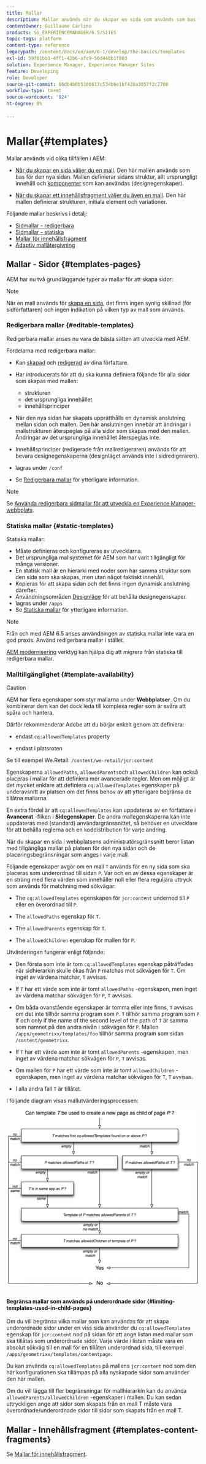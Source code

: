 ```yaml
---
title: Mallar
description: Mallar används när du skapar en sida som används som bas för den nya sidan.
contentOwner: Guillaume Carlino
products: SG_EXPERIENCEMANAGER/6.5/SITES
topic-tags: platform
content-type: reference
legacypath: /content/docs/en/aem/6-1/develop/the-basics/templates
exl-id: 59f01bb1-4ff1-42b6-afc9-56d448b1f803
solution: Experience Manager, Experience Manager Sites
feature: Developing
role: Developer
source-git-commit: 66db4b0b5106617c534b6e1bf428a3057f2c2708
workflow-type: tm+mt
source-wordcount: '924'
ht-degree: 0%

---
```


# Mallar{#templates}

Mallar används vid olika tillfällen i AEM:

* [När du skapar en sida väljer du en mall](#templates-pages). Den här mallen används som bas för den nya sidan. Mallen definierar sidans struktur, allt ursprungligt innehåll och [komponenter](/help/sites-authoring/default-components.md) som kan användas (designegenskaper).

* [När du skapar ett innehållsfragment väljer du även en mall](#templates-content-fragments). Den här mallen definierar strukturen, initiala element och variationer.

Följande mallar beskrivs i detalj:

* [Sidmallar - redigerbara](/help/sites-developing/page-templates-editable.md)
* [Sidmallar - statiska](/help/sites-developing/page-templates-static.md)
* [Mallar för innehållsfragment](/help/sites-developing/content-fragment-templates.md)
* [Adaptiv mallåtergivning](/help/sites-developing/templates-adaptive-rendering.md)

## Mallar - Sidor {#templates-pages}

AEM har nu två grundläggande typer av mallar för att skapa sidor:

>[!NOTE]
>
>När en mall används för [skapa en sida](/help/sites-authoring/managing-pages.md#creating-a-new-page), det finns ingen synlig skillnad (för sidförfattaren) och ingen indikation på vilken typ av mall som används.

### Redigerbara mallar {#editable-templates}

Redigerbara mallar anses nu vara de bästa sätten att utveckla med AEM.

Fördelarna med redigerbara mallar:

* Kan [skapad](/help/sites-authoring/templates.md#creating-a-new-template-template-author) och [redigerad](/help/sites-authoring/templates.md#editing-a-template-structure-template-author) av dina författare.

* Har introducerats för att du ska kunna definiera följande för alla sidor som skapas med mallen:

   * strukturen
   * det ursprungliga innehållet
   * innehållsprinciper

* När den nya sidan har skapats upprätthålls en dynamisk anslutning mellan sidan och mallen. Den här anslutningen innebär att ändringar i mallstrukturen återspeglas på alla sidor som skapas med den mallen. Ändringar av det ursprungliga innehållet återspeglas inte.
* Innehållsprinciper (redigerade från mallredigeraren) används för att bevara designegenskaperna (designläget används inte i sidredigeraren).
* lagras under `/conf`
* Se [Redigerbara mallar](/help/sites-developing/page-templates-editable.md) för ytterligare information.

>[!NOTE]
>
>Se [Använda redigerbara sidmallar för att utveckla en Experience Manager-webbplats](https://experienceleague.adobe.com/docs/experience-manager-learn/sites/page-authoring/template-editor-feature-video-use.html).

### Statiska mallar {#static-templates}

Statiska mallar:

* Måste definieras och konfigureras av utvecklarna.
* Det ursprungliga mallsystemet för AEM som har varit tillgängligt för många versioner.
* En statisk mall är en hierarki med noder som har samma struktur som den sida som ska skapas, men utan något faktiskt innehåll.
* Kopieras för att skapa sidan och det finns ingen dynamisk anslutning därefter.
* Användningsområden [Designläge](/help/sites-authoring/default-components-designmode.md) för att behålla designegenskaper.
* lagras under `/apps`
* Se [Statiska mallar](/help/sites-developing/page-templates-static.md) för ytterligare information.

>[!NOTE]
>
>Från och med AEM 6.5 anses användningen av statiska mallar inte vara en god praxis. Använd redigerbara mallar i stället.
>
>[AEM modernisering](modernization-tools.md) verktyg kan hjälpa dig att migrera från statiska till redigerbara mallar.

### Malltillgänglighet {#template-availability}

>[!CAUTION]
>
>AEM har flera egenskaper som styr mallarna under **Webbplatser**. Om du kombinerar dem kan det dock leda till komplexa regler som är svåra att spåra och hantera.
>
>Därför rekommenderar Adobe att du börjar enkelt genom att definiera:
>
>* endast `cq:allowedTemplates` property
>
>* endast i platsroten
>
>Se till exempel We.Retail: `/content/we-retail/jcr:content`
>
>Egenskaperna `allowedPaths`, `allowedParents`och `allowedChildren` kan också placeras i mallar för att definiera mer avancerade regler. Men om möjligt är det *mycket* enklare att definiera `cq:allowedTemplates` egenskaper på underavsnitt av platsen om det finns behov av att ytterligare begränsa de tillåtna mallarna.
>
>En extra fördel är att `cq:allowedTemplates` kan uppdateras av en författare i **Avancerat** -fliken i **Sidegenskaper**. De andra mallegenskaperna kan inte uppdateras med (standard) användargränssnittet, så behöver en utvecklare för att behålla reglerna och en koddistribution för varje ändring.

När du skapar en sida i webbplatsens administratörsgränssnitt beror listan med tillgängliga mallar på platsen för den nya sidan och de placeringsbegränsningar som anges i varje mall.

Följande egenskaper avgör om en mall `T` används för en ny sida som ska placeras som underordnad till sidan `P`. Var och en av dessa egenskaper är en sträng med flera värden som innehåller noll eller flera reguljära uttryck som används för matchning med sökvägar:

* The `cq:allowedTemplates` egenskapen för `jcr:content` undernod till `P` eller en överordnad till `P`.

* The `allowedPaths` egenskap för `T`.

* The `allowedParents` egenskap för `T`.

* The `allowedChildren` egenskap för mallen för `P`.

Utvärderingen fungerar enligt följande:

* Den första som inte är tom `cq:allowedTemplates` egenskap påträffades när sidhierarkin skulle ökas från `P` matchas mot sökvägen för `T`. Om inget av värdena matchar, `T` avvisas.

* If `T` har ett värde som inte är tomt `allowedPaths` -egenskapen, men inget av värdena matchar sökvägen för `P`, `T` avvisas.

* Om båda ovanstående egenskaper är tomma eller inte finns, `T` avvisas om det inte tillhör samma program som `P`. `T` tillhör samma program som `P` if och only if the name of the second level of the path of `T` är samma som namnet på den andra nivån i sökvägen för `P`. Mallen `/apps/geometrixx/templates/foo` tillhör samma program som sidan `/content/geometrixx`.

* If `T` har ett värde som inte är tomt `allowedParents` -egenskapen, men inget av värdena matchar sökvägen för `P`, `T` avvisas.

* Om mallen för `P` har ett värde som inte är tomt `allowedChildren` -egenskapen, men inget av värdena matchar sökvägen för `T`, `T` avvisas.

* I alla andra fall `T` är tillåtet.

I följande diagram visas mallutvärderingsprocessen:

![chlimage_1-176](assets/chlimage_1-176.png)

#### Begränsa mallar som används på underordnade sidor {#limiting-templates-used-in-child-pages}

Om du vill begränsa vilka mallar som kan användas för att skapa underordnade sidor under en viss sida använder du `cq:allowedTemplates` egenskap för `jcr:content` nod på sidan för att ange listan med mallar som ska tillåtas som underordnade sidor. Varje värde i listan måste vara en absolut sökväg till en mall för en tillåten underordnad sida, till exempel `/apps/geometrixx/templates/contentpage`.

Du kan använda `cq:allowedTemplates` på mallens  `jcr:content` nod som den här konfigurationen ska tillämpas på alla nyskapade sidor som använder den här mallen.

Om du vill lägga till fler begränsningar för mallhierarkin kan du använda `allowedParents/allowedChildren` -egenskaper i mallen. Du kan sedan uttryckligen ange att sidor som skapats från en mall T måste vara överordnade/underordnade sidor till sidor som skapats från en mall T.

## Mallar - Innehållsfragment {#templates-content-fragments}

Se [Mallar för innehållsfragment](/help/sites-developing/content-fragment-templates.md).
